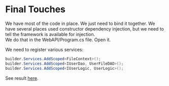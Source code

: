 # Final Touches
We have most of the code in place. We just need to bind it together. We have several places used constructor dependency injection, but we need to tell the framework is available for injection.\
We do that in the WebAPI/Program.cs file. Open it.

We need to register various services:

```csharp
builder.Services.AddScoped<FileContext>();
builder.Services.AddScoped<IUserDao, UserFileDAO>();
builder.Services.AddScoped<IUserLogic, UserLogic>();
```

See result [here](https://github.com/TroelsMortensen/WasmTodo/blob/002_AddUser/WebAPI/Program.cs).
